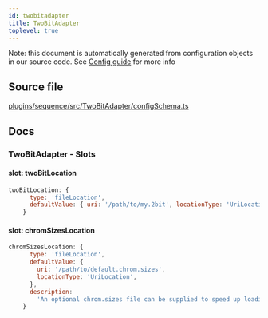 ```yaml
---
id: twobitadapter
title: TwoBitAdapter
toplevel: true
---
```

Note: this document is automatically generated from configuration objects in
our source code. See [Config guide](/docs/config_guide) for more info

## Source file

[plugins/sequence/src/TwoBitAdapter/configSchema.ts](https://github.com/GMOD/jbrowse-components/blob/main/plugins/sequence/src/TwoBitAdapter/configSchema.ts)

## Docs







### TwoBitAdapter - Slots
#### slot: twoBitLocation



```js
twoBitLocation: {
      type: 'fileLocation',
      defaultValue: { uri: '/path/to/my.2bit', locationType: 'UriLocation' },
    }
```

#### slot: chromSizesLocation



```js
chromSizesLocation: {
      type: 'fileLocation',
      defaultValue: {
        uri: '/path/to/default.chrom.sizes',
        locationType: 'UriLocation',
      },
      description:
        'An optional chrom.sizes file can be supplied to speed up loading since parsing the twobit file can take time',
    }
```




